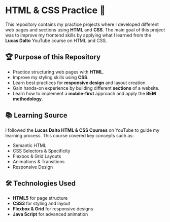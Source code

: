 # HTML & CSS Practice 🚀  

This repository contains my practice projects where I developed different web pages and sections using **HTML** and **CSS**. The main goal of this project was to improve my frontend skills by applying what I learned from the **Lucas Dalto** YouTube course on HTML and CSS.

## 🏆 Purpose of this Repository  
- Practice structuring web pages with **HTML**.  
- Improve my styling skills using **CSS**.  
- Learn best practices for **responsive design** and layout creation.  
- Gain hands-on experience by building different **sections** of a website.
- Learn how to implement a **mobile-first** approach and apply the **BEM methodology**.

## 📚 Learning Source  
I followed the **Lucas Dalto HTML & CSS Courses** on YouTube to guide my learning process. This course covered key concepts such as:  
- Semantic HTML  
- CSS Selectors & Specificity  
- Flexbox & Grid Layouts  
- Animations & Transitions  
- Responsive Design  

## 🛠 Technologies Used  
- **HTML5** for page structure  
- **CSS3** for styling and layout  
- **Flexbox & Grid** for responsive designs  
- **Java Script** for advanced animation
